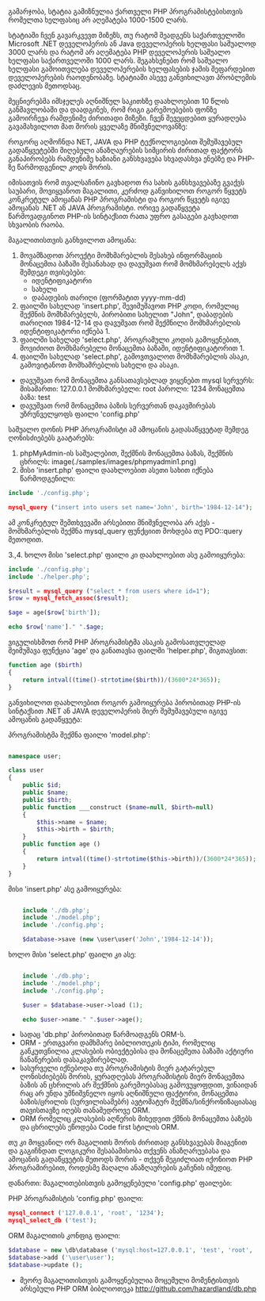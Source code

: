 გამარჯობა,
სტატია გამიზნულია ქართველი PHP პროგრამისტებისთვის რომელთა ხელფასიც არ აღემატება 1000-1500 ლარს.

სტატიაში ჩვენ გავარკვევთ მიზეზს, თუ რატომ შეადგენს საქართველოში  Microsoft .NET დეველოპერის ან Java დეველოპერის ხელფასი საშუალოდ 3000 ლარს და რატომ არ აღემატება PHP დეველოპერის საშუალო ხელფასი საქართველოში 1000 ლარს. შეგახსენებთ რომ საშუალო ხელფასი გამოითვლება დეველოპერების ხელფასების ჯამის შეფარდებით დეველოპერების რაოდენობაზე. სტატიაში ასევე განვიხილავთ პრობლემის დაძლევის მეთოდსაც.

მეცნიერებმა იმსჯელეს აღნიშნულ საკითხზე დაახლოებით 10 წლის განმავლობაში და დაადგინეს, რომ რიგი გარემოებების ფონზე გამოირჩევა რამდენიმე ძირითადი მიზეზი. ჩვენ შევეცდებით ყურადღება გავამახვილოთ მათ შორის ყველაზე მნიშვნელოვანზე:

როგორც აღმოჩნდა NET, JAVA და PHP ტექნოლოგიებით შემუშავებულ გადაწყვეტებში მიღებული ანაზღაურების სიმცირის ძირითად ფაქტორს განაპირობებს რამდენიმე ხაზიანი განსხვავება სხვადასხვა ენებზე და PHP-ზე წარმოდგენილ კოდს შორის.

იმისათვის რომ თვალსაჩინო გავხადოთ რა სახის განსხვავებაზე გვაქვს საუბარი, მოვიყვანოთ მაგალითი, კერძოდ განვიხილოთ როგორ წყვეტს კონკრეტულ ამოცანას PHP პროგრამისტი და როგორ წყვეტს იგივე ამოცანას .NET ან JAVA პროგრამისტი. ორივე გადაწყვეტა წარმოვადგინოთ PHP-ის სინტაქსით რათა უფრო გასაგები გავხადოთ სხვაობის რაობა.

მაგალითისთვის განხვილოთ ამოცანა:
1. მოვამზადოთ პროექტი მომხმარებლის შესახებ ინფორმაციის მონაცემთა ბაზაში შესანახად და დავუშვათ რომ მომხმარებელს აქვს შემდეგი თვისებები:
	* იდენტიფიკატორი
	* სახელი
	* დაბადების თარიღი (ფორმატით yyyy-mm-dd)
2. ფაილში სახელად 'insert.php', შევიმუშავოთ PHP კოდი, რომელიც შექმნის მომხმარებელს, პირობითი სახელით "John", დაბადების თარიღით 1984-12-14 და დავუშვათ რომ შექმნილი მომხმარებლის იდენტიფიკატორი იქნება 1.
3. ფაილში სახელად 'select.php', პროგრამული კოდის გამოყენებით, მოვიძიოთ მომხმარებელი მონაცემთა ბაზაში, იდენტიფიკატორით 1.
4. ფაილში სახელად 'select.php', გამოვთვალოთ მომხმარებლის ასაკი, გამოვიტანოთ მომხამრებლის სახელი და ასაკი.

* დავუშვათ რომ მონაცემთა განსათავსებლად ვიყენებთ mysql სერვერს:
	მისამართი: 127.0.0.1
	მომხმარებელი: root
	პაროლი: 1234
	მონაცემთა ბაზა: test
* დავუშვათ რომ მონაცემთა ბაზის სერვერთან დაკავშირებას უზრუნველყოფს ფაილი 'config.php'

საშუალო დონის PHP პროგრამისტი ამ ამოცანის გადასაწყვეტად შემდეგ ღონისძიებებს გაატარებს:

1. phpMyAdmin-ის საშუალებით, შექმნის მონაცემთა ბაზას, შექმნის ცხრილს:
image(./samples/images/phpmyadmin1.png)
2. მისი 'insert.php' ფაილი დაახლოებით ასეთი სახით იქნება წარმოდგენილი:
```php
include './config.php';

mysql_query ("insert into users set name='John', birth='1984-12-14");
```
ამ კონკრეტულ შემთხვევაში არსებითი მნიშვნელობა არ აქვს - მომხმარებლის შექმნა mysql_query ფუნქციით მოხდება თუ PDO::query მეთოდით.

3.,4. ხოლო მისი 'select.php' ფაილი კი დაახლოებით ასე გამოიყურება:
```php
include './config.php';
include './helper.php';

$result = mysql_query ("select * from users where id=1");
$row = mysql_fetch_assoc($result);

$age = age($row['birth']);

echo $row['name']." ".$age;
```
ვიგულისხმოთ რომ PHP პროგრამისტმა ასაკის გამოსათვლელად შეიმუშავა ფუნქცია 'age' და განათავსა ფაილში 'helper.php', შიგთავსით:
```php
function age ($birth)
{
    return intval((time()-strtotime($birth))/(3600*24*365));
}
```

განვიხილოთ დაახლოებით როგორ გამოიყურება პირობითად PHP-ის სინტაქსით .NET ან JAVA დეველოპერის მიერ შემუშავებული იგივე ამოცანის გადაწყვეტა:

პროგრამისტმა შექმნა ფაილი 'model.php':

```php

namespace user;

class user
{
	public $id;
	public $name;
	public $birth;
	public function ___construct ($name=null, $birth=null)
	{
		$this->name = $name;
		$this->birth = $birth;
	}
	public function age ()
	{
		return intval((time()-strtotime($this->birth))/(3600*24*365));
	}
}

```

მისი 'insert.php' ასე გამოიყურება:
```php

	include './db.php';
	include './model.php';
	include './config.php';

	$database->save (new \user\user('John','1984-12-14'));

```

ხოლო მისი 'select.php' ფაილი კი ასე:
```php

	include './db.php';
	include './model.php';
	include './config.php';

	$user = $database->user->load (1);

	echo $user->name." ".$user->age();

```

* სადაც 'db.php' პირობითად წარმოადგენს ORM-ს.
* ORM - ერთგვარი დამხმარე ბიბლიოთეკის ტიპი, რომელიც განკუთვნილია კლასების ობიექტებისა და მონაცემეთა ბაზაში აქტიური ჩანაწერების დასაკავშირებლად.
* სასურველი იქნებოდა თუ პროგრამისტის მიერ გატარებულ ღონისძიებებს შორის, ყურადღებას პროგრამისტის მიერ მონაცემთა ბაზის ან ცხრილის არ შექმნის გარემოებასაც გამოვუყოფდით, ვინაიდან რაც არ უნდა უმნიშვნელო იყოს აღნიშნული ფაქტორი, მონაცემთა ბაზის/ცრილის (სურვილისამებრ) ავტომატურ შექმნა/სინქრონიზაციასაც თავისთავზე იღებს თანამედროვე ORM.
* ORM რომელიც კლასების აღწერის მიხედვით ქმნის მონაცემთა ბაზებს და ცხრილებს ეწოდება Code first სტილის ORM.

თუ კი მოყვანილ ორ მაგალითს შორის ძირითად განსხვავებას მიაგენით და გაგიჩნდათ ლოგიკური შესაბამისობა თქვენს ანაზღარუებასა და ამოცანის გადაწყვეტის მეთოდს შორის - თქვენ შეგიძლიათ იქონიოთ PHP პროგრამირებით, როდესმე მაღალი ანაზღაურების გაჩენის იმედიც.

დანართი: მაგალითებისთვის გამოყენებული 'config.php' ფაილები:

PHP პროგრამისტის 'config.php' ფაილი:
```php
mysql_connect ('127.0.0.1', 'root', '1234');
mysql_select_db ('test');
```

ORM მაგალითის კონფიგ ფაილი:
```php
$database = new \db\database ('mysql:host=127.0.0.1', 'test', 'root', '1234');
$database->add ('\user\user');
$database->update ();
```

* მეორე მაგალითისთვის გამოყენებულია მოცემული მომენტისთვის არსებული PHP ORM ბიბლიოთეკა http://github.com/hazardland/db.php